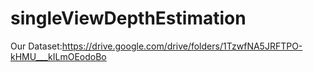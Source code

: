 # singleViewDepthEstimation
Our Dataset:https://drive.google.com/drive/folders/1TzwfNA5JRFTPO-kHMU___kILmOEodoBo
